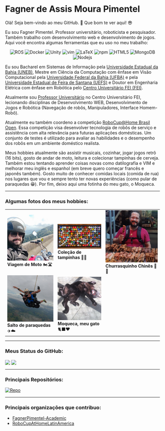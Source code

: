 # Fagner de Assis Moura Pimentel

Olá! Seja bem-vindo ao meu GitHub. 👋 Que bom te ver aqui! 😎

Eu sou Fagner Pimentel. Professor universitário, roboticista e pesquisador. Também trabalho com desenvolvimento web e desenvolvimento de jogos. Aqui você encontra algumas ferramentas que eu uso no meu trabalho:

<p align="center">
  <img alt="ROS" src="https://img.shields.io/badge/-ROS-22314e?style=flat-square&logo=ros&logoColor=white" />
  <img alt="Docker" src="https://img.shields.io/badge/-Docker-46a2f1?style=flat-square&logo=docker&logoColor=white" />
  <img alt="Unity" src="https://img.shields.io/badge/-Unity-222c37?style=flat-square&logo=Unity&logoColor=white" />
  <img alt="vim" src="https://img.shields.io/badge/-vim-3b883b?style=flat-square&logo=vim&logoColor=white" />
  <img alt="LaTeX" src="https://img.shields.io/badge/-LaTeX-008080?style=flat&logo=latex&logoColor=white" />
  <img alt="npm" src="https://img.shields.io/badge/-NPM-CB3837?style=flat-square&logo=npm&logoColor=white" />
  <img alt="HTML5" src="https://img.shields.io/badge/-HTML5-E34F26?style=flat-square&logo=html5&logoColor=white" />
  <img alt="MongoDB" src="https://img.shields.io/badge/-MongoDB-13aa52?style=flat-square&logo=mongodb&logoColor=white" />
  <img alt="Nodejs" src="https://img.shields.io/badge/-Nodejs-43853d?style=flat-square&logo=Node.js&logoColor=white" />
</p>

Eu sou Bacharel em Sistemas de Informação pela [Universidade Estadual da Bahia (UNEB)](https://portal.uneb.br/), Mestre em Ciência da Computação com ênfase em Visão Computacional pela [Universidade Federal da Bahia (UFBA)](https://www.ufba.br/) e pela [Universidade Estadual de Feira de Santana (UEFS)](https://www.uefs.br/) e Doutor em Engenharia Elétrica com ênfase em Robótica pelo [Centro Universitário FEI (FEI)](https://portal.fei.edu.br/).

Atualmente sou [Professor Universitário](https://github.com/FagnerPimentel-Academic) no Centro Universitário FEI, lecionando disciplinas de Desenvolvimento WEB, Desenvolvimento de Jogos e Robótica (Navegação de robôs, Manipuladores, Interface Homem-Robô).

Atualmente eu também coordeno a competição [RoboCup@Home Brasil Open](https://github.com/RoboCupAtHomeLatinAmerica). Essa competição visa desenvolver tecnologia de robôs de serviço e assistência com alta relevância para futuras aplicações domésticas. Um conjunto de testes é utilizado para avaliar as habilidades e o desempenho dos robôs em um ambiente doméstico realista.

Meus hobbies atualmente são assistir musicais, cozinhar, jogar jogos retrô (16 bits), gosto de andar de moto, leitura e colecionar tampinhas de cerveja. Também estou tentando aprender coisas novas como datilografia e VIM e melhorar meu inglês e espanhol (em breve quero começar francês e japonês também). Gosto muito de conhecer comidas locais (comida de rua) nos lugares que vou e sempre tento ter novas experiências (como pular de paraquedas 😁). Por fim, deixo aqui uma fotinha do meu gato, o Moqueca.

---

### Algumas fotos dos meus hobbies:

| | | |
|--|--|--|
| ![](imgs/moto.jpeg)<br>**Viagem de Moto** 🏍️🛣️ | ![](imgs/tampinhas.jpeg)<br>**Coleção de tampinhas** 🍺🍻 | ![](imgs/comida-de-rua.jpeg)<br>**Churrasquinho Chinês** 🥡🍖 |
| ![](imgs/paraquedas.jpeg)<br>**Salto de paraquedas** ✈️☁️ | ![](imgs/moqueca.jpeg)<br>**Moqueca, meu gato** 🐈‍⬛❤️ | |

---

### Meus Status do GitHub:

<p>
  <img align="center" src="https://github-readme-stats.vercel.app/api?username=fagnerpimentel&theme=bear&title_color=ff3068&show_icons=true" />
  <img align="center" src="https://github-readme-stats.vercel.app/api/top-langs/?username=fagnerpimentel&theme=bear&hide_border=true" />
</p>

---

### Principais Repositórios:

[![Repo](https://github-readme-stats.vercel.app/api/pin/?username=fagnerpimentel&repo=Aprendendo_ROS2&theme=buefy)](https://github.com/fagnerpimentel/Aprendendo_ROS2)

---

### Principais organizações que contribuo:

- [FagnerPimentel-Academic](https://github.com/FagnerPimentel-Academic)  
- [RoboCupAtHomeLatinAmerica](https://github.com/RoboCupAtHomeLatinAmerica)
